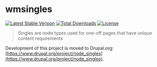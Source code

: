 wmsingles
======================

[![Latest Stable Version](https://poser.pugx.org/wieni/wmsingles/v/stable)](https://packagist.org/packages/wieni/wmsingles)
[![Total Downloads](https://poser.pugx.org/wieni/wmsingles/downloads)](https://packagist.org/packages/wieni/wmsingles)
[![License](https://poser.pugx.org/wieni/wmsingles/license)](https://packagist.org/packages/wieni/wmsingles)

> Singles are node types used for one-off pages that have unique content requirements

Development of this project is moved to Drupal.org:
[https://www.drupal.org/project/node_singles](https://www.drupal.org/project/node_singles).

